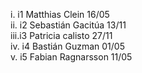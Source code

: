 i. i1 Matthias Clein 16/05\
ii. i2 Sebastián Gacitúa 13/11\
iii.i3 Patricia calisto 27/11\
iv. i4 Bastián Guzman 01/05\
v. i5 Fabian Ragnarsson 11/05
